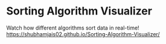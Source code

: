# Sorting Algorithm Visualizer
Watch how different algorithms sort data in real-time!
https://shubhamjais02.github.io/Sorting-Algorithm-Visualizer/
